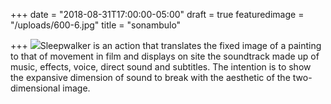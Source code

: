 +++
date = "2018-08-31T17:00:00-05:00"
draft = true
featuredimage = "/uploads/600-6.jpg"
title = "sonambulo"

+++
![](/uploads/2018/10/13/sonambulo_2.jpg)Sleepwalker is an action that translates the fixed image of a painting to that of movement in film and displays on site the soundtrack made up of music, effects, voice, direct sound and subtitles. The intention is to show the expansive dimension of sound to break with the aesthetic of the two-dimensional image.